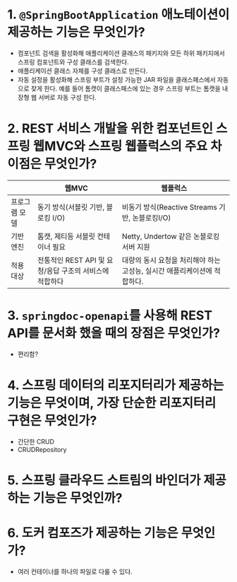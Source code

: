 # 1. `@SpringBootApplication` 애노테이션이 제공하는 기능은 무엇인가?
- 컴포넌트 검색을 활성화해 애플리케이션 클래스의 패키지와 모든 하위 패키지에서 스프링 컴포넌트와 구성 클래스를 검색한다.
- 애플리케이션 클래스 자체를 구성 클래스로 만든다.
- 자동 설정을 활성화해 스프링 부트가 설정 가능한 JAR 파일을 클래스패스에서 자동으로 찾게 한다. 예를 들어 톰캣이 클래스패스에 있는 경우 스프링 부트는 톰캣을 내장형 웹 서버로 자동 구성 한다.

# 2. REST 서비스 개발을 위한 컴포넌트인 스프링 웹MVC와 스프링 웹플럭스의 주요 차이점은 무엇인가?

|         | 웹MVC                                | 웹플럭스                                      |
| ------- | ----------------------------------- | ----------------------------------------- |
| 프로그램 모델 | 동기 방식(서블릿 기반, 블로킹 I/O)              | 비동기 방식(Reactive Streams 기반, 논블로킹I/O)      |
| 기반 엔진   | 톰캣, 제티등 서블릿 컨테이너 필요                 | Netty, Undertow 같은 논블로킹 서버 지원             |
| 적용 대상   | 전통적인 REST API 및 요청/응답 구조의 서비스에 적합하다 | 대량의 동시 요청을 처리해야 하는 고성능, 실시간 애플리케이션에 적합하다. |


# 3. `springdoc-openapi`를 사용해 REST API를 문서화 했을 때의 장점은 무엇인가?
- 편리함?

# 4. 스프링 데이터의 리포지터리가 제공하는 기능은 무엇이며, 가장 단순한 리포지터리 구현은 무엇인가?
- 간단한 CRUD
- CRUDRepository

# 5. 스프링 클라우드 스트림의 바인더가 제공하는 기능은 무엇인까?

# 6. 도커 컴포즈가 제공하는 기능은 무엇인가?
- 여러 컨테이너를 하나의 파일로 다룰 수 있다.